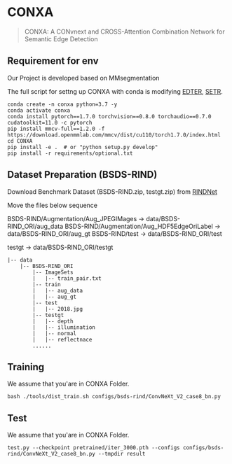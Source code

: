 # CONXA
> CONXA: A CONvnext and CROSS-Attention Combination Network for Semantic Edge Detection

## Requirement for env
Our Project is developed based on MMsegmentation

The full script for settng up CONXA with conda is modifying [EDTER](https://github.com/MengyangPu/EDTER), [SETR](https://github.com/fudan-zvg/SETR#linux).


```
conda create -n conxa python=3.7 -y
conda activate conxa
conda install pytorch==1.7.0 torchvision==0.8.0 torchaudio==0.7.0 cudatoolkit=11.0 -c pytorch
pip install mmcv-full==1.2.0 -f https://download.openmmlab.com/mmcv/dist/cu110/torch1.7.0/index.html
cd CONXA
pip install -e .  # or "python setup.py develop"
pip install -r requirements/optional.txt
```

## Dataset Preparation (BSDS-RIND)

Download Benchmark Dataset (BSDS-RIND.zip, testgt.zip) from [RINDNet](https://github.com/MengyangPu/RINDNet)

Move the files below sequence

BSDS-RIND/Augmentation/Aug_JPEGIMages -> data/BSDS-RIND_ORI/aug_data
BSDS-RIND/Augmentation/Aug_HDF5EdgeOriLabel -> data/BSDS-RIND_ORI/aug_gt
BSDS-RIND/test -> data/BSDS-RIND_ORI/test

testgt -> data/BSDS-RIND_ORI/testgt
```
|-- data
    |-- BSDS-RIND_ORI
        |-- ImageSets
        |   |-- train_pair.txt
        |-- train
        |   |-- aug_data
        |   |-- aug_gt
        |-- test
        |   |-- 2018.jpg
        |-- testgt
        |   |-- depth
        |   |-- illumination
        |   |-- normal
        |   |-- reflectnace
        ......
```

## Training 
We assume that you'are in CONXA Folder.
```
bash ./tools/dist_train.sh configs/bsds-rind/ConvNeXt_V2_case8_bn.py
```

## Test 
We assume that you'are in CONXA Folder.
```
test.py --checkpoint pretrained/iter_3000.pth --configs configs/bsds-rind/ConvNeXt_V2_case8_bn.py --tmpdir result
```



